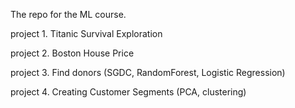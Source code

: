The repo for the ML course.
<p>
project 1. Titanic Survival Exploration
<p>
project 2. Boston House Price
<p>
project 3. Find donors (SGDC, RandomForest, Logistic Regression)
<p>
project 4. Creating Customer Segments (PCA, clustering) 


